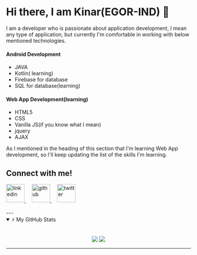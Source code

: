 # Hi there, I am Kinar(EGOR-IND) 👋

I am a developer who is passionate about application development, I mean any type of application, but currently I'm comfortable in working with below mentioned technologies.

#### Android Development
- JAVA
- Kotlin( learning)
- Firebase for database
- SQL for database(learning)

#### Web App Development(learning)
- HTML5
- CSS
- Vanilla JS(if you know what I mean)
- jquery
- AJAX

As I mentioned in the heading of this section that I'm learning Web App development, so I'll keep updating the list of the skills I'm learning.

<!-- blank line -->
## Connect with me!

  <a href="https://www.linkedin.com/in/kinar-sharma-a39b45190/" rel="nofollow noreferrer">
    <img src="https://image.flaticon.com/icons/png/512/174/174857.png" width="50px" alt="linkedin">
  </a> &nbsp; &nbsp; 
  <a href="https://github.com/EGOR-IND" rel="nofollow noreferrer">
     <img src="https://image.flaticon.com/icons/png/512/25/25231.png" width="50px" alt="github">
  </a> &nbsp; &nbsp; 
  <a href="https://twitter.com/kinar_sharma" rel="nofollow noreferrer">
     <img src="https://cdn.iconscout.com/icon/free/png-256/twitter-213-569318.png" width="50px" alt="twitter">
  </a>
  
<br />
<br />
---

<details open>
    <summary>⚡ My GitHub Stats </summary>
    <br>
    <p align="center">
      <img src="https://github-readme-stats.vercel.app/api?username=EGOR-IND&count_private=true&show_icons=true&theme=radical"/>
      <img src="https://github-readme-stats.vercel.app/api/top-langs/?username=EGOR-IND&layout=compact&theme=radical"/>
    </p>
</details>
<!-- blank line -->

---
